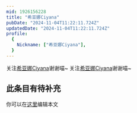 ```yaml
---
mid: 1926156228
title: "希亚娜Ciyana"
pubDate: "2024-11-04T11:22:11.724Z"
updatedDate: "2024-11-04T11:22:11.724Z"
profile:
  {
    Nickname: ["希亚娜Ciyana"],
  }
---
```


关注[希亚娜Ciyana](https://space.bilibili.com/1926156228)谢谢喵~ 关注[希亚娜Ciyana](https://space.bilibili.com/1926156228)谢谢喵~

## 此条目有待补充
你可以在[这里](https://github.com/Yuhanawa/VTuber.ICU/edit/master/src/content/v/希亚娜Ciyana/index.md)编辑本文
